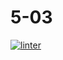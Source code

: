 # 5-03
[![linter](https://github.com/matthew-gagne/5-03/workflows/linter/badge.svg)](https://github.com/marketplace/actions/super-linter)
